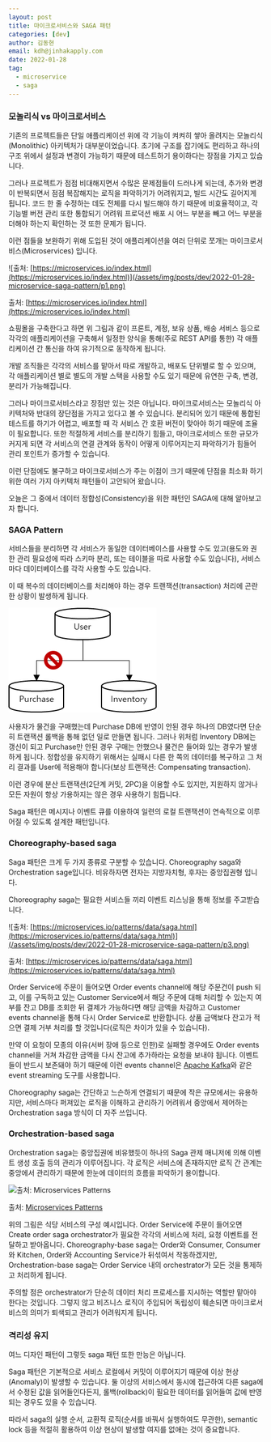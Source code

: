 ```yaml
---
layout: post
title: 마이크로서비스와 SAGA 패턴
categories: [dev]
author: 김동현
email: kdh@jinhakapply.com
date: 2022-01-28
tag:
  - microservice
  - saga
---
```


### 모놀리식 vs 마이크로서비스

기존의 프로젝트들은 단일 애플리케이션 위에 각 기능이 켜켜히 쌓아 올려지는 모놀리식(Monolithic) 아키텍처가 대부분이었습니다. 초기에 구조를 잡기에도 편리하고 하나의 구조 위에서 설정과 변경이 가능하기 때문에 테스트하기 용이하다는 장점을 가지고 있습니다.

그러나 프로젝트가 점점 비대해지면서 수많은 문제점들이 드러나게 되는데, 추가와 변경이 반복되면서 점점 복잡해지는 로직을 파악하기가 어려워지고, 빌드 시간도 길어지게 됩니다. 코드 한 줄 수정하는 데도 전체를 다시 빌드해야 하기 때문에 비효율적이고, 각 기능별 버전 관리 또한 통합되기 어려워 프로덕션 배포 시 어느 부분을 빼고 어느 부분을 더해야 하는지 확인하는 것 또한 문제가 됩니다.

이런 점들을 보완하기 위해 도입된 것이 애플리케이션을 여러 단위로 쪼개는 마이크로서비스(Microservices) 입니다.

![출처: [https://microservices.io/index.html](https://microservices.io/index.html)](/assets/img/posts/dev/2022-01-28-microservice-saga-pattern/p1.png)

출처: [https://microservices.io/index.html](https://microservices.io/index.html)

쇼핑몰을 구축한다고 하면 위 그림과 같이 프론트, 계정, 보유 상품, 배송 서비스 등으로 각각의 애플리케이션을 구축해서 일정한 양식을 통해(주로 REST API를 통한) 각 애플리케이션 간 통신을 하여 유기적으로 동작하게 됩니다.

개발 조직들은 각각의 서비스를 맡아서 따로 개발하고, 배포도 단위별로 할 수 있으며, 각 애플리케이션 별로 별도의 개발 스택을 사용할 수도 있기 때문에 유연한 구축, 변경, 분리가 가능해집니다.

그러나 마이크로서비스라고 장점만 있는 것은 아닙니다. 마이크로서비스는 모놀리식 아키텍처와 반대의 장단점을 가지고 있다고 볼 수 있습니다. 분리되어 있기 때문에 통합된 테스트를 하기가 어렵고, 배포할 때 각 서비스 간 호환 버전이 맞아야 하기 때문에 조율이 필요합니다. 또한 적절하게 서비스를 분리하기 힘들고, 마이크로서비스 또한 규모가 커지게 되면 각 서비스의 연결 관계와 동작이 어떻게 이루어지는지 파악하기가 힘들어 관리 포인트가 증가할 수 있습니다.

이런 단점에도 불구하고 마이크로서비스가 주는 이점이 크기 때문에 단점을 최소화 하기 위한 여러 가지 아키텍처 패턴들이 고안되어 왔습니다.

오늘은 그 중에서 데이터 정합성(Consistency)을 위한 패턴인 SAGA에 대해 알아보고자 합니다.

### SAGA Pattern

서비스들을 분리하면 각 서비스가 동일한 데이터베이스를 사용할 수도 있고(용도와 권한 관리 필요성에 따라 스키마 분리, 또는 테이블을 따로 사용할 수도 있습니다), 서비스마다 데이터베이스를 각각 사용할 수도 있습니다.

이 때 복수의 데이터베이스를 처리해야 하는 경우 트랜잭션(transaction) 처리에 곤란한 상황이 발생하게 됩니다.

![Untitled](/assets/img/posts/dev/2022-01-28-microservice-saga-pattern/p2.png)

사용자가 물건을 구매했는데 Purchase DB에 반영이 안된 경우 하나의 DB였다면 단순히 트랜잭션 롤백을 통해 없던 일로 만들면 됩니다. 그러나 위처럼 Inventory DB에는 갱신이 되고 Purchase만 안된 경우 구매는 안했으나 물건은 들어와 있는 경우가 발생하게 됩니다. 정합성을 유지하기 위해서는 실패시 다른 한 쪽의 데이터를 복구하고 그 처리 결과를 User에 적용해야 합니다(보상 트랜잭션: Compensating transaction).

이런 경우에 분산 트랜잭션(2단계 커밋, 2PC)을 이용할 수도 있지만, 지원하지 않거나 모든 자원이 항상 가용하지는 않은 경우 사용하기 힘듭니다.

Saga 패턴은 메시지나 이벤트 큐를 이용하여 일련의 로컬 트랜잭션이 연속적으로 이루어질 수 있도록 설계한 패턴입니다.

### Choreography-based saga

Saga 패턴은 크게 두 가지 종류로 구분할 수 있습니다. Choreography saga와 Orchestration sage입니다. 비유하자면 전자는 지방자치형, 후자는 중앙집권형 입니다.

Choreography saga는 필요한 서비스들 끼리 이벤트 리스닝을 통해 정보를 주고받습니다.

![출처: [https://microservices.io/patterns/data/saga.html](https://microservices.io/patterns/data/saga.html)](/assets/img/posts/dev/2022-01-28-microservice-saga-pattern/p3.png)

출처: [https://microservices.io/patterns/data/saga.html](https://microservices.io/patterns/data/saga.html)

Order Service에 주문이 들어오면 Order events channel에 해당 주문건이 push 되고, 이를 구독하고 있는 Customer Service에서 해당 주문에 대해 처리할 수 있는지 여부를 잔고 DB를 조회한 뒤 결제가 가능하다면 해당 금액을 차감하고 Customer events channel을 통해 다시 Order Service로 반환합니다. 상품 금액보다 잔고가 적으면 결제 거부 처리를 할 것입니다(로직은 차이가 있을 수 있습니다).

만약 이 요청이 모종의 이유(서버 장애 등으로 인한)로 실패할 경우에도 Order events channel을 거쳐 차감한 금액을 다시 잔고에 추가하라는 요청을 보내야 됩니다. 이벤트들이 반드시 보존돼야 하기 때문에 이런 events channel은 [Apache Kafka](https://kafka.apache.org/)와 같은 event streaming 도구를 사용합니다.

Choreography saga는 간단하고 느슨하게 연결되기 때문에 작은 규모에서는 유용하지만, 서비스마다 퍼져있는 로직을 이해하고 관리하기 어려워서 중앙에서 제어하는 Orchestration saga 방식이 더 자주 쓰입니다.

### Orchestration-based saga

Orchestration saga는 중앙집권에 비유했듯이 하나의 Saga 관제 매니저에 의해 이벤트 생성 호출 등의 관리가 이루어집니다. 각 로직은 서비스에 존재하지만 로직 간 관계는 중앙에서 관리하기 때문에 한눈에 데이터의 흐름을 파악하기 용이합니다.

![출처: [Microservices Patterns](https://livebook.manning.com/book/microservices-patterns/chapter-4/107)](https://drek4537l1klr.cloudfront.net/richardson3/Figures/04fig06_alt.jpg)

출처: [Microservices Patterns](https://livebook.manning.com/book/microservices-patterns/chapter-4/107)

위의 그림은 식당 서비스의 구성 예시입니다. Order Service에 주문이 들어오면 Create order saga orchestrator가 필요한 각각의 서비스에 처리, 요청 이벤트를 전달하고 받아옵니다. Choreography-base saga는 Order와 Consumer, Consumer와 Kitchen, Order와 Accounting Service가 뒤섞여서 작동하겠지만, Orchestration-base saga는 Order Service 내의 orchestrator가 모든 것을 통제하고 처리하게 됩니다.

주의할 점은 orchestrator가 단순히 데이터 처리 프로세스를 지시하는 역할만 맡아야 한다는 것입니다. 그렇지 않고 비즈니스 로직이 주입되어 독립성이 훼손되면 마이크로서비스의 의미가 퇴색되고 관리가 어려워지게 됩니다.

### 격리성 유지

여느 디자인 패턴이 그렇듯 saga 패턴 또한 만능은 아닙니다.

Saga 패턴은 기본적으로 서비스 로컬에서 커밋이 이루어지기 때문에 이상 현상(Anomaly)이 발생할 수 있습니다. 둘 이상의 서비스에서 동시에 접근하여 다른 saga에서 수정된 값을 읽어들인다든지, 롤백(rollback)이 필요한 데이터를 읽어들여 값에 반영되는 경우도 있을 수 있습니다.

따라서 saga의 실행 순서, 교환적 로직(순서를 바꿔서 실행하여도 무관한), semantic lock 등을 적절히 활용하여 이상 현상이 발생할 여지를 없애는 것이 중요합니다.
